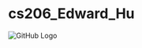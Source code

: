 # cs206_Edward_Hu
![GitHub Logo](file:///Users/edward/Library/Containers/com.tencent.xinWeChat/Data/Library/Application%20Support/com.tencent.xinWeChat/2.0b4.0.9/b8d700fb217927b9d226a153883eca61/Message/MessageTemp/9e20f478899dc29eb19741386f9343c8/Image/1321711526048_.pic.jpg)

